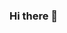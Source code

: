 ### Hi there 👋
<p align="center">
<img src="https://github-readme-stats.vercel.app/api?username=Green-Thanos&&show_icons=true&theme=radical&line_height=27&v=5" alt="" /> 
</p>
<!--
**Green-Thanos/Green-Thanos** is a ✨ _special_ ✨ repository because its `README.md` (this file) appears on your GitHub profile.

Here are some ideas to get you started:

- 🔭 I’m currently working on ...
- 🌱 I’m currently learning ...
- 👯 I’m looking to collaborate on ...
- 🤔 I’m looking for help with ...
- 💬 Ask me about ...
- 📫 How to reach me: ...
- 😄 Pronouns: ...
- ⚡ Fun fact: ...
-->
